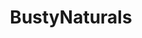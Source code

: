 ---
title: BustyNaturals
crosslinks:
- livven
- MassiveTitsnAss
- BestTeenGirls
- Fiametta451
- MiaBeaton
- jennkaelin
- WomenOfColor
- nuttinhere
- InvertedNipples
- LegalCollegeGirls
---